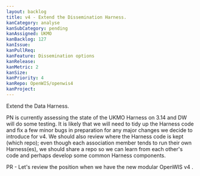 ```yaml
---
layout: backlog
title: v4 - Extend the Dissemination Harness.
kanCategory: analyse
kanSubCategory: pending
kanAssigned: UKMO
kanBacklog: 127
kanIssue:
kanPullReq:
kanFeature: Dissemination options
kanRelease:
kanMetric: 2
kanSize:
kanPriority: 4
kanRepo: OpenWIS/openwis4
kanProject:
---
```

Extend the Data Harness.

PN is currently assessing the state of the UKMO Harness on 3.14 and DW will do some testing.  It is likely that we will need to tidy up the Harness code and fix a few minor bugs in preparation for any major changes we decide to introduce for v4.  We should also review where the Harness code is kept (which repo); even though each association member tends to run their own Harness(es), we should share a repo so we can learn from each other's code and perhaps develop some common Harness components.

PR - Let's review the position when we have the new modular OpenWIS v4 .
